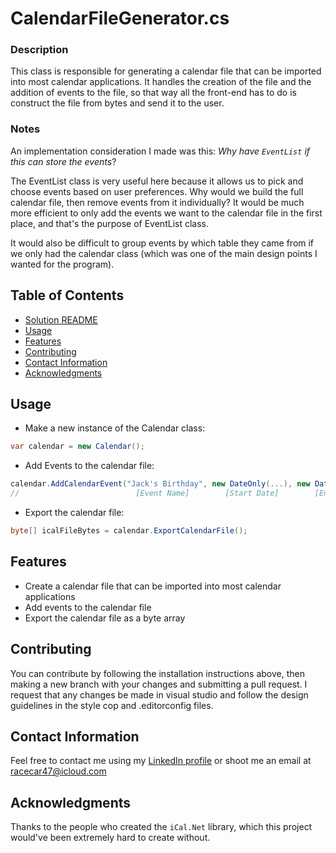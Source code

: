 # CalendarFileGenerator.cs


### Description

This class is responsible for generating a calendar file that can be imported into most calendar applications.
It handles the creation of the file and the addition of events to the file, so that way all the front-end
has to do is construct the file from bytes and send it to the user.

### Notes 

An implementation consideration I made was this: *Why have `EventList` if this can store the events*? 

The EventList class is very useful here because it allows us to pick and choose events based on user preferences.
Why would we build the full calendar file, then remove events from it individually? It would be much more efficient
to only add the events we want to the calendar file in the first place, and that's the purpose of EventList class.

It would also be difficult to group events by which table they came from if we only had the calendar class
(which was one of the main design points I wanted for the program). 

## Table of Contents
- [Solution README](../README.md)
- [Usage](#usage)
- [Features](#features)
- [Contributing](#contributing)
- [Contact Information](#contact-information)
- [Acknowledgments](#acknowledgments)

## Usage

- Make a new instance of the Calendar class:

```csharp
var calendar = new Calendar();
```

- Add Events to the calendar file:

```csharp
calendar.AddCalendarEvent("Jack's Birthday", new DateOnly(...), new DateOnly(...));
//                          [Event Name]        [Start Date]        [End Date]
```

- Export the calendar file:

```csharp
byte[] icalFileBytes = calendar.ExportCalendarFile();
```


## Features

- Create a calendar file that can be imported into most calendar applications
- Add events to the calendar file
- Export the calendar file as a byte array

## Contributing

You can contribute by following the installation instructions above, then making a new branch
with your changes and submitting a pull request. I request that any changes be made in visual studio and follow
the design guidelines in the style cop and .editorconfig files.

## Contact Information

Feel free to contact me using my [LinkedIn profile](https://www.linkedin.com/in/eli-parker-a96338302/)
or shoot me an email at <racecar47@icloud.com>

## Acknowledgments

Thanks to the people who created the `iCal.Net` library, which this project would've been extremely hard to create without.